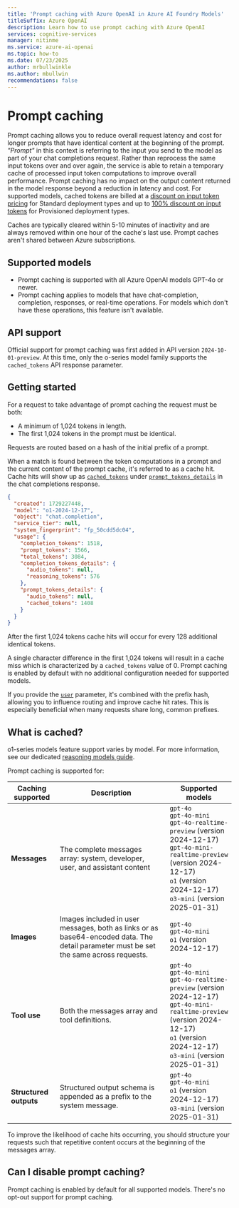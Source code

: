 ```yaml
---
title: 'Prompt caching with Azure OpenAI in Azure AI Foundry Models'
titleSuffix: Azure OpenAI
description: Learn how to use prompt caching with Azure OpenAI
services: cognitive-services
manager: nitinme
ms.service: azure-ai-openai
ms.topic: how-to
ms.date: 07/23/2025
author: mrbullwinkle
ms.author: mbullwin
recommendations: false
---
```


# Prompt caching

Prompt caching allows you to reduce overall request latency and cost for longer prompts that have identical content at the beginning of the prompt. *"Prompt"* in this context is referring to the input you send to the model as part of your chat completions request. Rather than reprocess the same input tokens over and over again, the service is able to retain a temporary cache of processed input token computations to improve overall performance. Prompt caching has no impact on the output content returned in the model response beyond a reduction in latency and cost. For supported models, cached tokens are billed at a [discount on input token pricing](https://azure.microsoft.com/pricing/details/cognitive-services/openai-service/) for Standard deployment types and up to [100% discount on input tokens](/azure/ai-services/openai/concepts/provisioned-throughput) for Provisioned deployment types. 

Caches are typically cleared within 5-10 minutes of inactivity and are always removed within one hour of the cache's last use. Prompt caches aren't shared between Azure subscriptions.

## Supported models

- Prompt caching is supported with all Azure OpenAI models GPT-4o or newer.
- Prompt caching applies to models that have chat-completion, completion, responses, or real-time operations. For models which don't have these operations, this feature isn't available.

## API support

Official support for prompt caching was first added in API version `2024-10-01-preview`. At this time, only the o-series model family supports the `cached_tokens` API response parameter.

## Getting started

For a request to take advantage of prompt caching the request must be both:

- A minimum of 1,024 tokens in length.
- The first 1,024 tokens in the prompt must be identical.

Requests are routed based on a hash of the initial prefix of a prompt.

When a match is found between the token computations in a prompt and the current content of the prompt cache, it's referred to as a cache hit. Cache hits will show up as [`cached_tokens`](/azure/ai-services/openai/reference-preview#cached_tokens) under [`prompt_tokens_details`](/azure/ai-services/openai/reference-preview#properties-for-prompt_tokens_details) in the chat completions response.

```json
{
  "created": 1729227448,
  "model": "o1-2024-12-17",
  "object": "chat.completion",
  "service_tier": null,
  "system_fingerprint": "fp_50cdd5dc04",
  "usage": {
    "completion_tokens": 1518,
    "prompt_tokens": 1566,
    "total_tokens": 3084,
    "completion_tokens_details": {
      "audio_tokens": null,
      "reasoning_tokens": 576
    },
    "prompt_tokens_details": {
      "audio_tokens": null,
      "cached_tokens": 1408
    }
  }
}
```

After the first 1,024 tokens cache hits will occur for every 128 additional identical tokens.

A single character difference in the first 1,024 tokens will result in a cache miss which is characterized by a `cached_tokens` value of 0. Prompt caching is enabled by default with no additional configuration needed for supported models.

If you provide the [`user`](/azure/ai-foundry/openai/reference-preview-latest#request-body-2) parameter, it's combined with the prefix hash, allowing you to influence routing and improve cache hit rates. This is especially beneficial when many requests share long, common prefixes.

## What is cached?

o1-series models feature support varies by model. For more information, see our dedicated [reasoning models guide](./reasoning.md). 

Prompt caching is supported for:

|**Caching supported**|**Description**|**Supported models**|
|--------|--------|--------|
| **Messages** | The complete messages array: system, developer, user, and assistant content | `gpt-4o`<br/>`gpt-4o-mini`<br/>`gpt-4o-realtime-preview` (version 2024-12-17)<br/>`gpt-4o-mini-realtime-preview` (version 2024-12-17)<br> `o1` (version 2024-12-17) <br> `o3-mini` (version 2025-01-31) |
| **Images** | Images included in user messages, both as links or as base64-encoded data. The detail parameter must be set the same across requests. | `gpt-4o`<br/>`gpt-4o-mini` <br> `o1` (version 2024-12-17)  |
| **Tool use** | Both the messages array and tool definitions. | `gpt-4o`<br/>`gpt-4o-mini`<br/>`gpt-4o-realtime-preview` (version 2024-12-17)<br/>`gpt-4o-mini-realtime-preview` (version 2024-12-17)<br> `o1` (version 2024-12-17) <br> `o3-mini` (version 2025-01-31) |
| **Structured outputs** | Structured output schema is appended as a prefix to the system message. | `gpt-4o`<br/>`gpt-4o-mini` <br> `o1` (version 2024-12-17) <br> `o3-mini` (version 2025-01-31) |

To improve the likelihood of cache hits occurring, you should structure your requests such that repetitive content occurs at the beginning of the messages array.

## Can I disable prompt caching?

Prompt caching is enabled by default for all supported models. There's no opt-out support for prompt caching.
